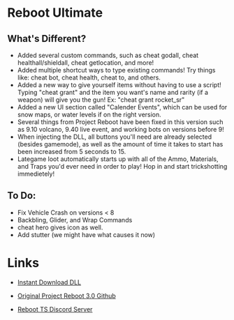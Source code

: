# Reboot Ultimate

## What's Different?

- Added several custom commands, such as cheat godall, cheat healthall/shieldall, cheat getlocation, and more!
- Added multiple shortcut ways to type existing commands! Try things like: cheat bot, cheat health, cheat to, and others.
- Added a new way to give yourself items without having to use a script! Typing "cheat grant" and the item you want's name and rarity (if a weapon) will give you the gun! Ex: "cheat grant rocket_sr"
- Added a new UI section called "Calender Events", which can be used for snow maps, or water levels if on the right version.
- Several things from Project Reboot have been fixed in this version such as 9.10 volcano, 9.40 live event, and working bots on versions before 9!
- When injecting the DLL, all buttons you'll need are already selected (besides gamemode), as well as the amount of time it takes to start has been increased from 5 seconds to 15.
- Lategame loot automatically starts up with all of the Ammo, Materials, and Traps you'd ever need in order to play! Hop in and start trickshotting immedietely!

## To Do:

- Fix Vehicle Crash on versions < 8
- Backbling, Glider, and Wrap Commands
- cheat hero gives icon as well.
- Add stutter (we might have what causes it now)

# Links

- [Instant Download DLL](https://cdn.discordapp.com/attachments/1116448359390122095/1182413295488077926/RebootUltimate.dll?ex=65849b31&is=65722631&hm=4017857c7edb18fcfc11d3c4547a4629a13437568259ba4db132e6694369ea63&)

- [Original Project Reboot 3.0 Github](https://github.com/Milxnor/Project-Reboot-3.0)

- [Reboot TS Discord Server](https://discord.gg/invite/rPc5t4usPe)
